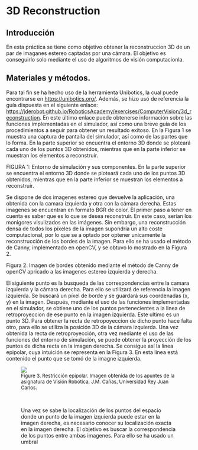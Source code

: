 # 3D Reconstruction
## Introducción
En esta práctica se tiene como objetivo obtener la reconstruccion 3D de un par de imaganes estereo captadas por una cámara. El objetivo es conseguirlo solo mediante el uso de algoritmos de visión computacionla.

## Materiales y métodos.

Para tal fin se ha hecho uso de la herramienta Unibotics, la cual puede encontrarse en https://unibotics.org/. Además, se hizo usó de referencia la guía dispuesta en el siguiente enlace: https://jderobot.github.io/RoboticsAcademy/exercises/ComputerVision/3d_reconstruction. En este último enlace puede obtenerse información sobre las funciones implementadas en el simulador, así como una breve guía de los procedimientos a seguir para obtener un resultado exitoso. En la Figura 1 se muestra una captura de pantalla del simulador, así como de las partes que lo forma. En la parte superior se encuentra el entorno 3D donde se ploteará cada uno de los puntos 3D obtenidos, mientras que en la parte inferior se muestran los elementos a reconstruir.

FIGURA 1: Entorno de simulación y sus componentes. En la parte superior se encuentra el entorno 3D donde se ploteará cada uno de los puntos 3D obtenidos, mientras que en la parte inferior se muestran los elementos a reconstruir.

Se dispone de dos imagenes estereo que devuelve la aplicación, una obtenida con la camara izquierda y otra con la cámara derecha. Estas imagenes se encuentran en formato BGR de color. El primer paso a tener en cuenta es saber que es lo que se desea reconstruir. En este caso, serían los monigores visulizados en las imágenes. Sin embargo, una reconstrucción densa de todos los píxeles de la imagen supondría un alto coste computacional, por lo que se a optado por optener unicamente la reconstrucción de los bordes de la imagen. Para ello se ha usado el método de Canny, implementado en  openCV, y se obtuvo lo mostrado en la Figura 2.

Figura 2. Imagen de bordes obtenido mediante el método de Canny de openCV apricado a las imagenes estereo izquierda y derecha.

El siguiente punto es la busqueda de las correspondencias entre la camara izquierda y la cámara derecha. Para ello se utilizará de referencia la imagen izquierda. Se buscará un píxel de borde y se guardará sus coordenadas (x, y) en la imagen. Después, mediante el uso de las funciones implementadas en el simulador, se obtiene uno de los puntos pertenecientes a la linea de retroproyeccion de ese punto en la imagen izquierda. Este ultimo es un punto 3D. Para obtener la recta de retropoyeccion de dicho punto hace falta otro, para ello se utiliza la posición 3D de la cámara izquierda. Una vez obtenida la recta de retroproyección, otra vez mediante el uso de las funciones del entorno de simulación, se puede obtener la proyección de los puntos de dicha recta en la imagen derecha. Se consigue así la linea epipolar, cuya intuición se representa en la Figura 3. En esta linea está contenido el punto que se tomó de la imagne izquierda.

<figure>
    <img src= 'https://user-images.githubusercontent.com/37750255/119273807-eb67a600-bc0c-11eb-8458-1c35cd75dddb.png' />
    <font size="2">
    <figcaption> Figure 3. Restricción epipolar. Imagen obtenida de los apuntes de la asignatura de Visión Robótica, J.M. Cañas, Universidad Rey Juan Carlos.
    </figcaption>
    </font>

&nbsp; 
  
Una vez se sabe la localización de los puntos del espacio donde un punto de la imagen izquierda puede estar en la imagen derecha, es necesario conocer su localización exacta en la imagen derecha. El objetivo es buscar la correspondencia de los puntos entre ambas imagenes. Para ello se ha usado un umbral



